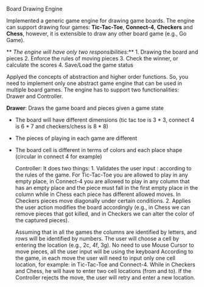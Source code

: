 Board Drawing Engine
  
  Implemented a generic game engine for drawing game boards. The engine can support drawing four games: **Tic-Tac-Toe**, **Connect-4**, **Checkers** and **Chess**, 
  however, it is extensible to draw any other board game (e.g., Go Game).

 ** _The engine will have only two responsibilities:_**
    1. Drawing the board and pieces
    2. Enforce the rules of moving pieces
    3. Check the winner, or calculate the scores
    4. Save/Load the game status

  Applyed the concepts of abstraction and higher order functions. So, you need to implement only one abstract game engine that can be used in multiple board games.
  The engine has to support two functionalities: Drawer and Controller.
  
  **Drawer**:
  Draws the game board and pieces given a game state

- The board will have different dimensions (tic tac toe is 3 * 3, connect 4 is 6 * 7 and checkers/chess is 8 * 8)
- The pieces of playing in each game are different
- The board cell is different in terms of colors and each place shape (circular in connect 4 for example)

  Controller: It does two things:
      1. Validates the user input :
          according to the rules of the game. For Tic-Tac-Toe you are allowed to play in any empty place, in Connect-4 you are allowed to play
          in any column that has an empty place and the piece must fall in the first empty place in the column while in Chess each piece has different allowed moves. In
          Checkers pieces move diagonally under certain conditions.
      2. Applies the user action
          modifies the board accordingly (e.g., in Chess we can remove pieces that got killed, and in Checkers we can alter the color of the captured pieces).


  Assuming that in all the games the columns are identified by letters, and rows will be identified by numbers.
The user will choose a cell by entering the location (e.g., 2c, 4f, 3g).
No need to use Mouse Cursor to move pieces, all the user input will be using the keyboard
According to the game, in each move the user will need to input only one cell location, for example: in Tic-Tac-Toe and
Connect-4. While in Checkers and Chess, he will have to enter two cell locations (from and to).
If the Controller rejects the move, the user will retry and enter a new location.




